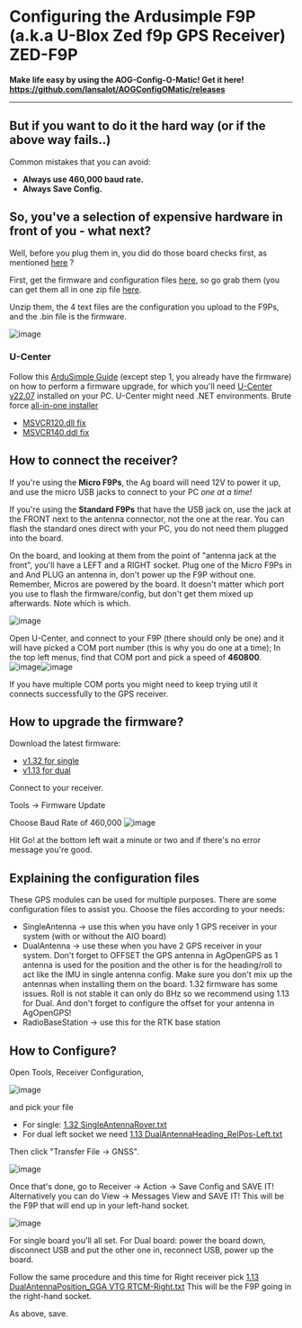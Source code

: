 # Configuring the Ardusimple F9P (a.k.a U-Blox Zed f9p GPS Receiver) ZED-F9P

**Make life easy by using the AOG-Config-O-Matic! Get it here!**
**https://github.com/lansalot/AOGConfigOMatic/releases**

***

## But if you want to do it the hard way (or if the above way fails..)

Common mistakes that you can avoid:
* **Always use 460,000 baud rate.**
* **Always Save Config.**

## So, you've a selection of expensive hardware in front of you - what next?

Well, before you plug them in, you did do those board checks first, as mentioned [here](https://discourse.agopengps.com/t/all-in-one-pcb/10444/233) ?

First, get the firmware and configuration files [here](https://github.com/AgHardware/Boards/tree/main/Ublox%20F9P), so go grab them (you can get them all in one zip file [here](https://github.com/AgHardware/Boards/archive/refs/heads/main.zip).

Unzip them, the 4 text files are the configuration you upload to the F9Ps, and the .bin file is the firmware.

![image](https://user-images.githubusercontent.com/9885921/214947795-4cc9d3f1-3250-424b-8e01-f8081e4979c6.png)

### U-Center
Follow this [ArduSimple Guide](https://www.ardusimple.com/zed-f9p-firmware-update-with-simplertk2b/) (except step 1, you already have the firmware) on how to perform a firmware upgrade, for which you'll need [U-Center v22.07](https://content.u-blox.com/sites/default/files/2022-09/u-centersetup_v22.07.zip) installed on your PC. 
U-Center might need .NET environments. Brute force [all-in-one installer](https://www.techpowerup.com/download/visual-c-redistributable-runtime-package-all-in-one/)
* [MSVCR120.dll fix](https://aka.ms/highdpimfc2013x86enu)
* [MSVCR140.ddl fix](https://aka.ms/vs/17/release/vc_redist.x86.exe)

## How to connect the receiver?

If you're using the **Micro F9Ps**, the Ag board will need 12V to power it up, and use the micro USB jacks to connect to your PC _one at a time!_ 

If you're using the **Standard F9Ps** that have the USB jack on, use the jack at the FRONT next to the antenna connector, not the one at the rear. You can flash the standard ones direct with your PC, you do not need them plugged into the board.

On the board, and looking at them from the point of "antenna jack at the front", you'll have a LEFT and a RIGHT socket. Plug one of the Micro F9Ps in and And PLUG an antenna in, don't power up the F9P without one. Remember, Micros are powered by the board. It doesn't matter which port you use to flash the firmware/config, but don't get them mixed up afterwards. Note which is which.

![image](https://user-images.githubusercontent.com/9885921/214949578-caf83759-d64d-4396-9396-72cfd26c75eb.png)

Open U-Center, and connect to your F9P (there should only be one) and it will have picked a COM port number (this is why you do one at a time); In the top left menus, find that COM port and pick a speed of **460800**. 
![image](https://user-images.githubusercontent.com/3919203/230736607-8b4e96d5-9598-43bb-8828-80949148346d.png)![image](https://user-images.githubusercontent.com/3919203/230736630-127451cd-0971-424a-b0cf-71a82730a1cb.png)

If you have multiple COM ports you might need to keep trying util it connects successfully to the GPS receiver.

## How to upgrade the firmware?

Download the latest firmware:
* [v1.32 for single](https://github.com/AgHardware/Boards/blob/main/Ublox%20F9P/UBX_F9_100_HPG113.7e6e899c5597acddf2f5f2f70fdf5fbe.bin)
* [v1.13 for dual](https://github.com/AgHardware/Boards/blob/main/Ublox%20F9P/UBX_F9_100_HPG132.df73486d99374142f3aabf79b7178f48.bin)

Connect to your receiver.

Tools -> Firmware Update

Choose Baud Rate of 460,000
![image](https://user-images.githubusercontent.com/3919203/230736761-5c6ea705-6823-426e-870f-bbd2a125434e.png)

Hit Go! at the bottom left wait a minute or two and if there's no error message you're good.

## Explaining the configuration files

These GPS modules can be used for multiple purposes. There are some configuration files to assist you. Choose the files according to your needs:
* SingleAntenna -> use this when you have only 1 GPS receiver in your system (with or without the AIO board)
* DualAntenna -> use these when you have 2 GPS receiver in your system. Don't forget to OFFSET the GPS antenna in AgOpenGPS as 1 antenna is used for the position and the other is for the heading/roll to act like the IMU in single antenna config. Make sure you don't mix up the antennas when installing them on the board. 1.32 firmware has some issues. Roll is not stable it can only do 8Hz so we recommend using 1.13 for Dual. And don't forget to configure the offset for your antenna in AgOpenGPS!
* RadioBaseStation -> use this for the RTK base station

## How to Configure?
Open Tools, Receiver Configuration,

![image](https://user-images.githubusercontent.com/9885921/214948280-8bdf6111-9430-42a5-8511-7680cfd1a41d.png)

and pick your file 
* For single: [1.32 SingleAntennaRover.txt](https://github.com/AgHardware/Boards/blob/main/Ublox%20F9P/1.32%20SingleAntennaRover.txt)
* For dual left socket we need [1.13 DualAntennaHeading_RelPos-Left.txt](https://github.com/AgHardware/Boards/blob/main/Ublox%20F9P/1.13%20DualAntennaHeading_RelPos-Left.txt)

Then click "Transfer File -> GNSS".

![image](https://user-images.githubusercontent.com/9885921/214948493-64320218-4958-4892-96ac-1e922dfda53a.png)

Once that's done, go to Receiver -> Action -> Save Config and SAVE IT!
Alternatively you can do View -> Messages View and SAVE IT! This will be the F9P that will end up in your left-hand socket.

![image](https://user-images.githubusercontent.com/9885921/214702923-55c29366-3e19-4cdb-981a-40948fa9ed16.png)

For single board you'll all set. For Dual board: power the board down, disconnect USB and put the other one in, reconnect USB, power up the board.

Follow the same procedure and this time for Right receiver pick [1.13 DualAntennaPosition_GGA VTG RTCM-Right.txt](https://raw.githubusercontent.com/AgHardware/Boards/main/Ublox%20F9P/1.13%20DualAntennaPosition_GGA%20VTG%20RTCM-Right.txt) This will be the F9P going in the right-hand socket.

As above, save.